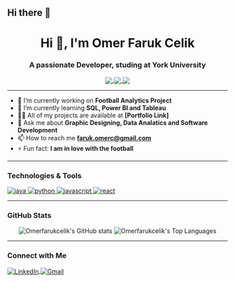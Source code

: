 ## Hi there 👋

<h1 align="center">Hi 👋, I'm Omer Faruk Celik</h1>
<h3 align="center">A passionate Developer, studing at York University</h3>

<p align="center">
  <a href="https://www.linkedin.com/in/omerfcelik49/" target="blank">
    <img align="center" src="https://img.shields.io/badge/-LinkedIn-blue?style=flat-square&logo=Linkedin&logoColor=white&link=https://www.linkedin.com/in/your-profile/" />
  </a>
  <a href="https://your-website.com" target="blank">
    <img align="center" src="https://img.shields.io/badge/-Portfolio-black?style=flat-square&logo=github&logoColor=white" />
  </a>
  <a href="mailto:faruk.omerc@gmail.com" target="blank">
    <img align="center" src="https://img.shields.io/badge/-Gmail-D14836?style=flat-square&logo=gmail&logoColor=white" />
  </a>
</p>

---

- 🔭 I’m currently working on **Football Analytics Project**
- 🌱 I’m currently learning **SQL, Power BI and Tableau**
- 👨‍💻 All of my projects are available at **[Portfolio Link]**
- 💬 Ask me about **Graphic Designing, Data Analatics and Software Development**
- 📫 How to reach me **faruk.omerc@gmail.com**
- ⚡ Fun fact: **I am in love with the football**

---

<h3 align="left">Technologies & Tools</h3>
<p align="left">
  <a href="https://www.java.com" target="_blank"> <img src="https://img.shields.io/badge/Java-ED8B00?style=for-the-badge&logo=java&logoColor=white" alt="java"/> </a>
  <a href="https://www.python.org" target="_blank"> <img src="https://img.shields.io/badge/Python-3776AB?style=for-the-badge&logo=python&logoColor=white" alt="python"/> </a>
  <a href="https://developer.mozilla.org/en-US/docs/Web/JavaScript" target="_blank"> <img src="https://img.shields.io/badge/JavaScript-323330?style=for-the-badge&logo=javascript&logoColor=F7DF1E" alt="javascript"/> </a>
  <a href="https://reactjs.org/" target="_blank"> <img src="https://img.shields.io/badge/React-20232A?style=for-the-badge&logo=react&logoColor=61DAFB" alt="react"/> </a>
  <!-- Add more technologies you work with -->
</p>

---

<h3 align="left">GitHub Stats</h3>
<p align="center">
  <img src="https://github-readme-stats.vercel.app/api?username=omerfarukcelik&show_icons=true&theme=radical" alt="Omerfarukcelik's GitHub stats" />
  <img src="https://github-readme-stats.vercel.app/api/top-langs/?username=omerfarukcelik&layout=compact&theme=radical" alt="Omerfarukcelik's Top Languages" />
</p>

---

<h3 align="left">Connect with Me</h3>
<p align="left">
  <a href="https://linkedin.com/in/your-profile" target="_blank"> <img align="center" src="https://img.shields.io/badge/-LinkedIn-blue?style=flat-square&logo=linkedin&logoColor=white" alt="LinkedIn"/> </a>
  <a href="mailto:your-email@gmail.com"> <img align="center" src="https://img.shields.io/badge/-Gmail-D14836?style=flat-square&logo=gmail&logoColor=white" alt="Gmail"/> </a>
</p>

